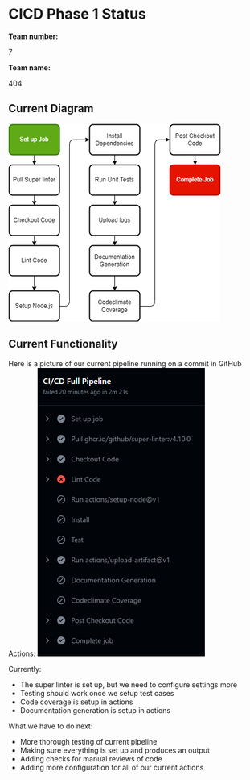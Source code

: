 # CICD Phase 1 Status

**Team number:**

7
​

**Team name:**

404

## Current Diagram
![image](phase1.drawio.png)
## Current Functionality
Here is a picture of our current pipeline running on a commit in GitHub Actions:
![image](githubactionsphase1.png)

Currently:
- The super linter is set up, but we need to configure settings more
- Testing should work once we setup test cases
- Code coverage is setup in actions
- Documentation generation is setup in actions

What we have to do next:
- More thorough testing of current pipeline
- Making sure everything is set up and produces an output
- Adding checks for manual reviews of code
- Adding more configuration for all of our current actions